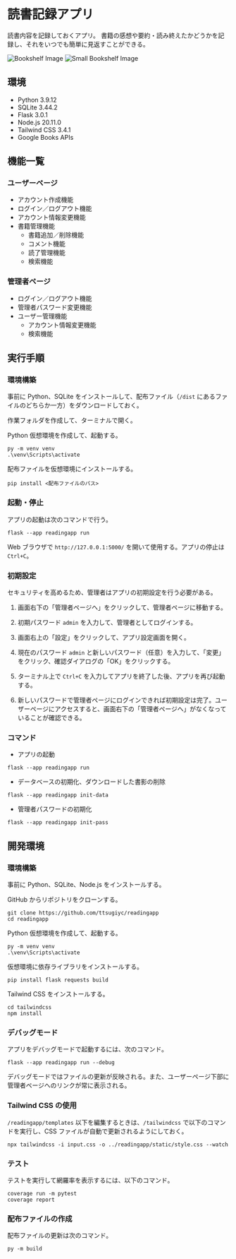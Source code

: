 ﻿# 読書記録アプリ
読書内容を記録しておくアプリ。
書籍の感想や要約・読み終えたかどうかを記録し、それをいつでも簡単に見返すことができる。

![Bookshelf Image](/img/bookshelf.png)
![Small Bookshelf Image](/img/bookshelf_sm.png)

## 環境
- Python 3.9.12
- SQLite 3.44.2
- Flask 3.0.1
- Node.js 20.11.0
- Tailwind CSS 3.4.1
- Google Books APIs

## 機能一覧

### ユーザーページ
- アカウント作成機能
- ログイン／ログアウト機能
- アカウント情報変更機能
- 書籍管理機能
  - 書籍追加／削除機能
  - コメント機能
  - 読了管理機能
  - 検索機能

### 管理者ページ
- ログイン／ログアウト機能
- 管理者パスワード変更機能
- ユーザー管理機能
  - アカウント情報変更機能
  - 検索機能

## 実行手順

### 環境構築
事前に Python、SQLite をインストールして、配布ファイル（`/dist` にあるファイルのどちらか一方）をダウンロードしておく。

作業フォルダを作成して、ターミナルで開く。

Python 仮想環境を作成して、起動する。
```
py -m venv venv
.\venv\Scripts\activate
```

配布ファイルを仮想環境にインストールする。
```
pip install <配布ファイルのパス>
```

### 起動・停止
アプリの起動は次のコマンドで行う。
```
flask --app readingapp run
```
Web ブラウザで `http://127.0.0.1:5000/` を開いて使用する。アプリの停止は `Ctrl+C`。

### 初期設定
セキュリティを高めるため、管理者はアプリの初期設定を行う必要がある。

1. 画面右下の「管理者ページへ」をクリックして、管理者ページに移動する。

2. 初期パスワード `admin` を入力して、管理者としてログインする。

3. 画面右上の「設定」をクリックして、アプリ設定画面を開く。

4. 現在のパスワード `admin` と新しいパスワード（任意）を入力して、「変更」をクリック、確認ダイアログの「OK」をクリックする。

5. ターミナル上で `Ctrl+C` を入力してアプリを終了した後、アプリを再び起動する。

6. 新しいパスワードで管理者ページにログインできれば初期設定は完了。ユーザーページにアクセスすると、画面右下の「管理者ページへ」がなくなっていることが確認できる。

### コマンド

- アプリの起動
```
flask --app readingapp run
```
- データベースの初期化、ダウンロードした書影の削除
```
flask --app readingapp init-data
```
- 管理者パスワードの初期化
```
flask --app readingapp init-pass
```

## 開発環境

### 環境構築
事前に Python、SQLite、Node.js をインストールする。

GitHub からリポジトリをクローンする。
```
git clone https://github.com/ttsugiyc/readingapp
cd readingapp
```

Python 仮想環境を作成して、起動する。
```
py -m venv venv
.\venv\Scripts\activate
```

仮想環境に依存ライブラリをインストールする。
```
pip install flask requests build
```

Tailwind CSS をインストールする。
```
cd tailwindcss
npm install
```

### デバッグモード
アプリをデバッグモードで起動するには、次のコマンド。
```
flask --app readingapp run --debug
```
デバッグモードではファイルの更新が反映される。また、ユーザーページ下部に管理者ページへのリンクが常に表示される。

### Tailwind CSS の使用
`/readingapp/templates` 以下を編集するときは、`/tailwindcss` で以下のコマンドを実行し、CSS ファイルが自動で更新されるようにしておく。
```
npx tailwindcss -i input.css -o ../readingapp/static/style.css --watch
```

### テスト
テストを実行して網羅率を表示するには、以下のコマンド。
```
coverage run -m pytest
coverage report
```

### 配布ファイルの作成
配布ファイルの更新は次のコマンド。
```
py -m build
```
